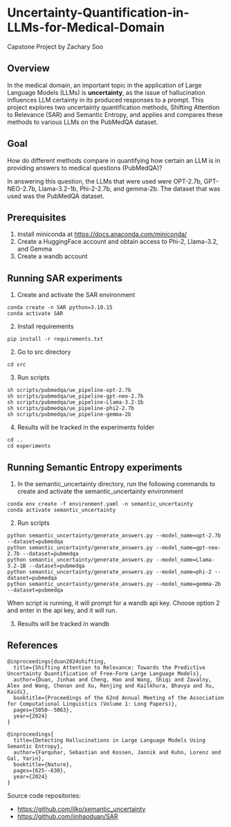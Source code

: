 # Uncertainty-Quantification-in-LLMs-for-Medical-Domain
Capstone Project by Zachary Soo
## Overview
In the medical domain, an important topic in the application of Large Language Models (LLMs) is **uncertainty**, as the issue of hallucination influences LLM certainty in its produced responses to a prompt.
This project explores two uncertainty quantification methods, Shifting Attention to Relevance (SAR) and Semantic Entropy, and applies and compares these methods to various LLMs on the PubMedQA dataset.

## Goal
How do different methods compare in quantifying how certain an LLM is in providing answers to medical questions (PubMedQA)?

In answering this question, the LLMs that were used were OPT-2.7b, GPT-NEO-2.7b, Llama-3.2-1b, Phi-2-2.7b, and gemma-2b.
The dataset that was used was the PubMedQA dataset.

## Prerequisites 
1) Install miniconda at https://docs.anaconda.com/miniconda/
2) Create a HuggingFace account and obtain access to Phi-2, Llama-3.2, and Gemma
3) Create a wandb account

## Running SAR experiments
1) Create and activate the SAR environment
```shell
conda create -n SAR python=3.10.15
conda activate SAR
```
2) Install requirements
```shell
pip install -r requirements.txt
```
2) Go to src directory
```shell
cd src
```
3) Run scripts
```shell
sh scripts/pubmedqa/ue_pipeline-opt-2.7b
sh scripts/pubmedqa/ue_pipeline-gpt-neo-2.7b
sh scripts/pubmedqa/ue_pipeline-Llama-3.2-1b
sh scripts/pubmedqa/ue_pipeline-phi2-2.7b
sh scripts/pubmedqa/ue_pipeline-gemma-2b
```
4) Results will be tracked in the experiments folder
```shell
cd ..
cd experiments
```
## Running Semantic Entropy experiments
1) In the semantic_uncertainty directory, run the following commands to create and activate the semantic_uncertainty environment
```shell
conda env create -f environment.yaml -n semantic_uncertainty 
conda activate semantic_uncertainty
```
2) Run scripts
```shell
python semantic_uncertainty/generate_answers.py --model_name=opt-2.7b --dataset=pubmedqa
python semantic_uncertainty/generate_answers.py --model_name=gpt-neo-2.7b --dataset=pubmedqa
python semantic_uncertainty/generate_answers.py --model_name=Llama-3.2-1B --dataset=pubmedqa
python semantic_uncertainty/generate_answers.py --model_name=phi-2 --dataset=pubmedqa
python semantic_uncertainty/generate_answers.py --model_name=gemma-2b --dataset=pubmedqa
```
When script is running, it will prompt for a wandb api key. Choose option 2 and enter in the api key, and it will run.

3) Results will be tracked in wandb

## References
```shell
@inproceedings{duan2024shifting,
  title={Shifting Attention to Relevance: Towards the Predictive Uncertainty Quantification of Free-Form Large Language Models},
  author={Duan, Jinhao and Cheng, Hao and Wang, Shiqi and Zavalny, Alex and Wang, Chenan and Xu, Renjing and Kailkhura, Bhavya and Xu, Kaidi},
  booktitle={Proceedings of the 62nd Annual Meeting of the Association for Computational Linguistics (Volume 1: Long Papers)},
  pages={5050--5063},
  year={2024}
}
```
```shell
@inproceedings{
  title={Detecting Hallucinations in Large Language Models Using Semantic Entropy},
  author={Farquhar, Sebastian and Kossen, Jannik and Kuhn, Lorenz and Gal, Yarin},
  booktitle={Nature},
  pages={625--630},
  year={2024}
}
```
Source code repositories:
* https://github.com/jlko/semantic_uncertainty
* https://github.com/jinhaoduan/SAR
